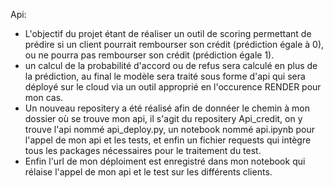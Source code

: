 Api:

- L'objectif du projet étant de réaliser un outil de scoring permettant de prédire si un client pourrait rembourser son crédit (prédiction égale à 0), ou ne pourra pas rembourser son crédit (prédiction égale 1).
- un calcul de la probabilité d'accord ou de refus sera calculé en plus de la prédiction, au final le modèle sera traité sous forme d'api qui sera déployé sur le cloud via un outil approprié en l'occurence RENDER pour mon cas.
- Un nouveau repositery a été réalisé afin de donnéer le chemin à mon dossier où se trouve mon api, il s'agit du repositery Api_credit, on y trouve l'api nommé api_deploy.py,
  un notebook nommé api.ipynb pour l'appel de mon api et les tests, et enfin un fichier requests qui intègre tous les packages nécessaires pour le traitement du test.
- Enfin l'url de mon déploiment est enregistré dans mon notebook qui rélaise l'appel de mon api et le test sur les différents clients.
   
